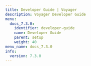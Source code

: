 ```yaml
---
title: Developer Guide | Voyager
description: Voyager Developer Guide
menu:
  docs_7.3.0:
    identifier: developer-guide
    name: Developer Guide
    parent: setup
    weight: 40
menu_name: docs_7.3.0
info:
  version: 7.3.0
---
```


